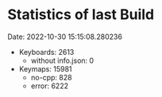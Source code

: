 # Statistics of last Build

Date: 2022-10-30 15:15:08.280236

- Keyboards: 2613
  - without info.json: 0
- Keymaps: 15981
  - no-cpp: 828
  - error: 6222
